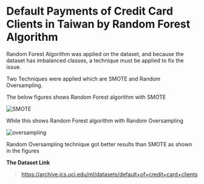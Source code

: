 # Default Payments of Credit Card Clients in Taiwan by Random Forest Algorithm 


Random Forest Algorithm was applied on the dataset, and because the dataset has imbalanced classes, a technique must be applied to fix the issue.

Two Techniques were applied which are SMOTE and Random Oversampling.


The below figures shows Random Forest algorithm with SMOTE 

![SMOTE](https://github.com/amonah1993/default-of-credit-card-clients-dataset-by-Random-Forest-/blob/main/image3.png)



While this shows Random Forest algorithm with Random Oversampling

![oversampling](https://github.com/amonah1993/default-of-credit-card-clients-dataset-by-Random-Forest-/blob/main/image4.png)


Random Oversampling technique got better results than SMOTE as shown in the figures 

**The Dataset Link**
> https://archive.ics.uci.edu/ml/datasets/default+of+credit+card+clients
